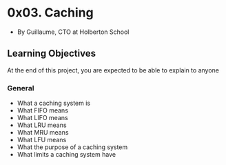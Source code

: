 # 0x03. Caching

-   By Guillaume, CTO at Holberton School

## Learning Objectives

At the end of this project, you are expected to be able to explain to anyone

### General

-   What a caching system is
-   What FIFO means
-   What LIFO means
-   What LRU means
-   What MRU means
-   What LFU means
-   What the purpose of a caching system
-   What limits a caching system have

